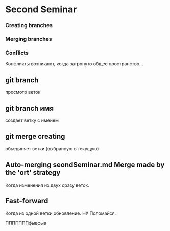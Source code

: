 # Second Seminar
### Creating branches
### Merging branches
### Conflicts
Конфликты возникают, когда затронуто общее пространство...


## git branch
просмотр веток
## git branch имя
создает ветку с именем
## git merge creating
обьединяет ветки (выбранную в текущую)
## Auto-merging seondSeminar.md Merge made by the 'ort' strategy
Когда изменения из двух сразу веток. 

## Fast-forward
Когда из одной ветки обновление. НУ
Поломайся. 

ПППППППфывфыв